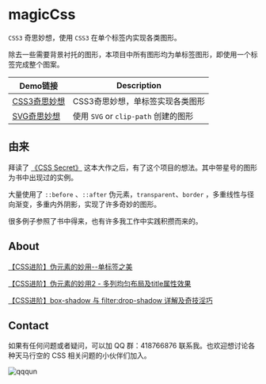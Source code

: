 # magicCss 

`CSS3` 奇思妙想，使用 `CSS3` 在单个标签内实现各类图形。

除去一些需要背景衬托的图形，本项目中所有图形均为单标签图形，即使用一个标签完成整个图案。

| Demo链接 | Description |
| ------| ------ | 
| [CSS3奇思妙想](https://chokcoco.github.io/magicCss/html/index.html) | CSS3奇思妙想，单标签实现各类图形 |
| [SVG奇思妙想](https://chokcoco.github.io/demo/svg/html/index.html)  | 使用 `SVG` or `clip-path` 创建的图形 | 

## 由来

拜读了 [《CSS Secret》](https://github.com/cssmagic/CSS-Secrets) 这本大作之后，有了这个项目的想法。其中带星号的图形为书中出现过的实例。

大量使用了 `::before` 、`::after` 伪元素，`transparent`、`border` ，多重线性与径向渐变，多重内外阴影，实现了许多奇妙的图形。

很多例子参照了书中得来，也有许多我工作中实践积攒而来的。

## About

[【CSS进阶】伪元素的妙用--单标签之美](https://www.cnblogs.com/coco1s/p/5528393.html)

[【CSS进阶】伪元素的妙用2 - 多列均匀布局及title属性效果](http://www.cnblogs.com/coco1s/p/5667853.html)

[【CSS进阶】box-shadow 与 filter:drop-shadow 详解及奇技淫巧](https://www.cnblogs.com/coco1s/p/5592136.html)


## Contact

如果有任何问题或者疑问，可以加 QQ 群：418766876 联系我。也欢迎想讨论各种天马行空的 CSS 相关问题的小伙伴们加入。

![qqqun](https://github.com/chokcoco/iCSS/blob/master/qqqun.png)
